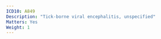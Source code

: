 ```yaml
---
ICD10: A849
Description: "Tick-borne viral encephalitis, unspecified"
Matters: Yes
Weight: 1
---
```

